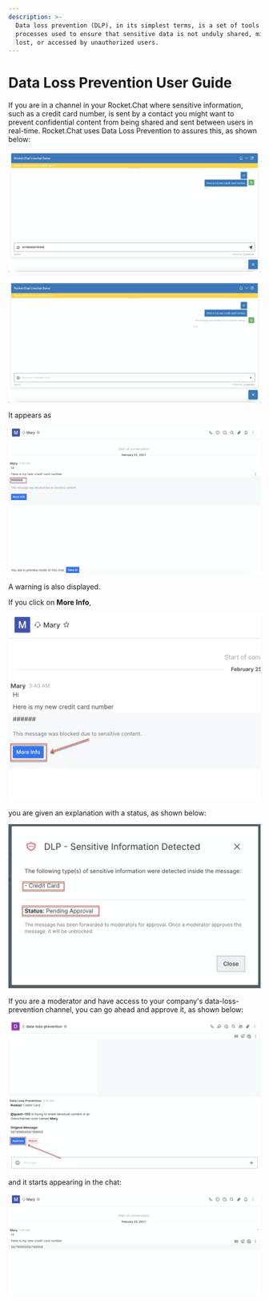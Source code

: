 ```yaml
---
description: >-
  Data loss prevention (DLP), in its simplest terms, is a set of tools and
  processes used to ensure that sensitive data is not unduly shared, misused,
  lost, or accessed by unauthorized users.
---
```


# Data Loss Prevention User Guide

If you are in a channel in your Rocket.Chat where sensitive information, such as a credit card number, is sent by a contact you might want to prevent confidential content from being shared and sent between users in real-time. Rocket.Chat uses Data Loss Prevention to assures this, as shown below:

![](../../../.gitbook/assets/image%20%28280%29.png)



![](../../../.gitbook/assets/image%20%28285%29.png)

It appears as 

![](../../../.gitbook/assets/image%20%28282%29.png)

A warning is also displayed.

 If you click on **More Info**, 

![](../../../.gitbook/assets/image%20%28284%29.png)

you are given an explanation with a status, as shown below:  

![](../../../.gitbook/assets/image%20%28287%29.png)

If you are a moderator and have access to your company's data-loss-prevention channel, you can go ahead and approve it, as shown below:

![](../../../.gitbook/assets/image%20%28288%29.png)

and it starts appearing in the chat:

![](../../../.gitbook/assets/image%20%28283%29.png)



